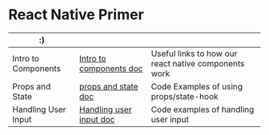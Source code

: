 # React Native Primer
| :) |  | | 
|-------|------|--------------
| Intro to Components | <a href="./Docs/intro-to-components.md" > Intro to components doc</a>| Useful links to how our react native components work
| Props and State | <a href="./Docs/props-and-state.md"> props and state doc </a> | Code Examples of using props/state-hook |
| Handling User Input | <a href="./Docs/handling-user-input.md" > Handling user input doc </a> | Code examples of handling user input |
